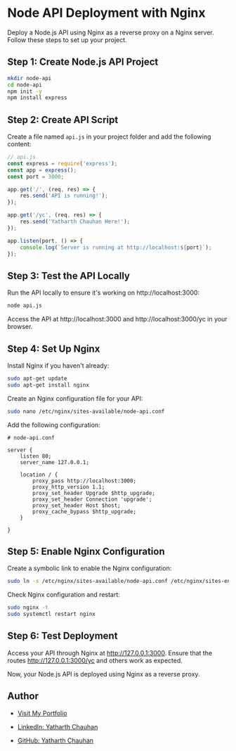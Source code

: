 # Node API Deployment with Nginx

Deploy a Node.js API using Nginx as a reverse proxy on a Nginx server. Follow these steps to set up your project.

## Step 1: Create Node.js API Project

```bash
mkdir node-api
cd node-api
npm init -y
npm install express
```

## Step 2: Create API Script

Create a file named `api.js` in your project folder and add the following content:

```javascript
// api.js
const express = require('express');
const app = express();
const port = 3000;

app.get('/', (req, res) => {
    res.send('API is running!');
});

app.get('/yc', (req, res) => {
    res.send('Yatharth Chauhan Here!');
});

app.listen(port, () => {
    console.log(`Server is running at http://localhost:${port}`);
});
```

## Step 3: Test the API Locally

Run the API locally to ensure it's working on http://localhost:3000:

```bash
node api.js
```

Access the API at http://localhost:3000 and http://localhost:3000/yc in your browser.

## Step 4: Set Up Nginx

Install Nginx if you haven't already:

```bash
sudo apt-get update
sudo apt-get install nginx
```

Create an Nginx configuration file for your API:

```bash
sudo nano /etc/nginx/sites-available/node-api.conf
```

Add the following configuration:

```nginx
# node-api.conf

server {
    listen 80;
    server_name 127.0.0.1;

    location / {
        proxy_pass http://localhost:3000;
        proxy_http_version 1.1;
        proxy_set_header Upgrade $http_upgrade;
        proxy_set_header Connection 'upgrade';
        proxy_set_header Host $host;
        proxy_cache_bypass $http_upgrade;
    }

}
```

## Step 5: Enable Nginx Configuration

Create a symbolic link to enable the Nginx configuration:

```bash
sudo ln -s /etc/nginx/sites-available/node-api.conf /etc/nginx/sites-enabled
```

Check Nginx configuration and restart:

```bash
sudo nginx -t
sudo systemctl restart nginx
```

## Step 6: Test Deployment

Access your API through Nginx at http://127.0.0.1:3000. Ensure that the routes http://127.0.0.1:3000/yc and others work as expected.

Now, your Node.js API is deployed using Nginx as a reverse proxy. 

## Author
- [Visit My Portfolio](https://yatharthchauhan.me)

- [LinkedIn: Yatharth Chauhan](https://www.linkedin.com/in/yatharth-chauhan-729674202/)

- [GitHub: Yatharth Chauhan](https://github.com/YatharthChauhan2362)
